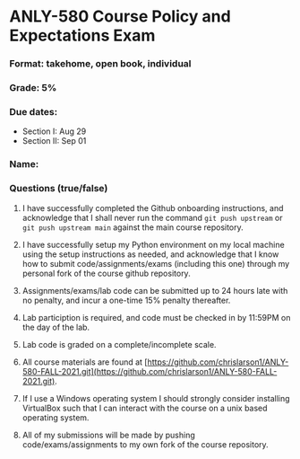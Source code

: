 # ANLY-580 Course Policy and Expectations Exam

### Format: takehome, open book, individual

### Grade: 5%

### Due dates: 
 - Section I: Aug 29
 - Section II: Sep 01

### Name:

### Questions (true/false)

1. I have successfully completed the Github onboarding instructions, and acknowledge that I shall never run the command `git push upstream` or `git push upstream main` against the main course repository.

2. I have successfully setup my Python environment on my local machine using the setup instructions as needed, and acknowledge that I know how to submit code/assignments/exams (including this one) through my personal fork of the course github repository.

3. Assignments/exams/lab code can be submitted up to 24 hours late with no penalty, and incur a one-time 15% penalty thereafter.

4. Lab particiption is required, and code must be checked in by 11:59PM on the day of the lab.

5. Lab code is graded on a complete/incomplete scale.

6. All course materials are found at [https://github.com/chrislarson1/ANLY-580-FALL-2021.git](https://github.com/chrislarson1/ANLY-580-FALL-2021.git).

7. If I use a Windows operating system I should strongly consider installing VirtualBox such that I can interact with the course on a unix based operating system.

8. All of my submissions will be made by pushing code/exams/assignments to my own fork of the course repository.